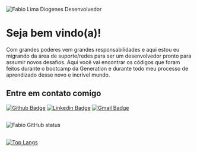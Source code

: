 ![Fabio Lima Diogenes Desenvolvedor](https://i.imgur.com/K4r8a3E.png)

# Seja bem vindo(a)!

Com grandes poderes vem grandes responsabilidades e aqui estou eu migrando da área de suporte/redes para ser um desenvolvedor pronto para assumir novos desafios.
Aqui você vai encontrar os códigos que foram feitos durante o bootcamp da Generation e durante todo meu processo de aprendizado desse novo e incrível mundo. 

##  Entre em contato comigo

[![Github Badge](https://camo.githubusercontent.com/fe89da2819f572e236c894ef533ba06f2da25838d05175fc4e038d401c73f58c/68747470733a2f2f696d672e736869656c64732e696f2f62616467652f2d4769746875622d3030303f7374796c653d666c61742d737175617265266c6f676f3d476974687562266c6f676f436f6c6f723d7768697465266c696e6b3d6c696e6b5f646f5f7365755f70657266696c5f6e6f5f676974687562)](https://github.com/fabiolimadiogenes)  [![Linkedin Badge](https://camo.githubusercontent.com/3cb4f5d9ec596ef8907798a4da24611861cdbed69d0e3b3412b08dd06402e2fe/68747470733a2f2f696d672e736869656c64732e696f2f62616467652f2d4c696e6b6564496e2d626c75653f7374796c653d666c61742d737175617265266c6f676f3d4c696e6b6564696e266c6f676f436f6c6f723d7768697465266c696e6b3d6c696e6b5f646f5f7365755f70657266696c5f6e6f5f6c696e6b6564696e)](https://www.linkedin.com/in/fabiolimadiogenes/)  [![Gmail Badge](https://camo.githubusercontent.com/d138b2897652aec51333cc0ac55ee1df99ecc5e67536d2f32a7a374df0158ebd/68747470733a2f2f696d672e736869656c64732e696f2f62616467652f2d476d61696c2d6331343433383f7374796c653d666c61742d737175617265266c6f676f3d476d61696c266c6f676f436f6c6f723d7768697465266c696e6b3d6d61696c746f3a7365755f656d61696c)](mailto:fabiolimadiogenes@gmail.com)



##

![Fabio GitHub status](https://github-readme-stats.vercel.app/api?username=fabiolimadiogenes&show_icons=true&theme=gotham )

##
[![Top Langs](https://github-readme-stats.vercel.app/api/top-langs/?username=fabiolimadiogenes&layout=compact&theme=gotham)](https://github.com/fabiolimadiogenes/github-readme-stats)
